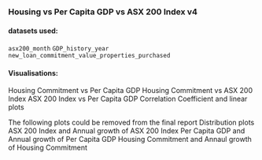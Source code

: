 ### Housing vs Per Capita GDP vs ASX 200 Index v4

#### datasets used:
`asx200_month`
`GDP_history_year`
`new_loan_commitment_value_properties_purchased`

#### Visualisations:
Housing Commitment vs Per Capita GDP
Housing Commitment vs ASX 200 Index 
ASX 200 Index vs Per Capita GDP
Correlation Coefficient and linear plots

The following plots could be removed from the final report
Distribution plots
ASX 200 Index and Annual growth of ASX 200 Index
Per Capita GDP and Annual growth of Per Capita GDP
Housing Commitment and Annaul growth of Housing Commitment
